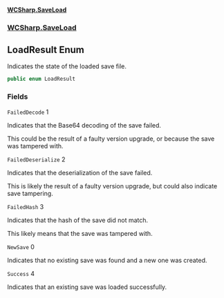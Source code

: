 #### [WCSharp.SaveLoad](index.md 'index')
### [WCSharp.SaveLoad](WCSharp.SaveLoad.md 'WCSharp.SaveLoad')

## LoadResult Enum

Indicates the state of the loaded save file.

```csharp
public enum LoadResult
```
### Fields

<a name='WCSharp.SaveLoad.LoadResult.FailedDecode'></a>

`FailedDecode` 1

Indicates that the Base64 decoding of the save failed.  
  
This could be the result of a faulty version upgrade, or because the save was tampered with.

<a name='WCSharp.SaveLoad.LoadResult.FailedDeserialize'></a>

`FailedDeserialize` 2

Indicates that the deserialization of the save failed.  
  
This is likely the result of a faulty version upgrade, but could also indicate save tampering.

<a name='WCSharp.SaveLoad.LoadResult.FailedHash'></a>

`FailedHash` 3

Indicates that the hash of the save did not match.  
  
This likely means that the save was tampered with.

<a name='WCSharp.SaveLoad.LoadResult.NewSave'></a>

`NewSave` 0

Indicates that no existing save was found and a new one was created.

<a name='WCSharp.SaveLoad.LoadResult.Success'></a>

`Success` 4

Indicates that an existing save was loaded successfully.